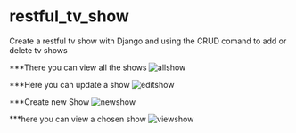 # restful_tv_show
Create a restful tv show with Django and using the CRUD comand to add or delete tv shows

***There you can view all the shows
![allshow](https://user-images.githubusercontent.com/42518969/125699266-835ec6e1-38f1-4533-beed-187c8712fec7.gif)

***Here you can update a show
![editshow](https://user-images.githubusercontent.com/42518969/125699321-3c1a9601-77f9-4c34-96f8-6dc72f17c36d.gif)

***Create new Show
![newshow](https://user-images.githubusercontent.com/42518969/125699326-760572ef-0b5d-41f6-af8e-25d1143e6523.gif)

***here you can view a chosen show
![viewshow](https://user-images.githubusercontent.com/42518969/125699337-0461f830-9093-40aa-926c-c2997a39be90.gif)
